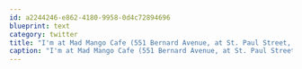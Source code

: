 ```yaml
---
id: a2244246-e862-4180-9958-0d4c72894696
blueprint: text
category: twitter
title: "I'm at Mad Mango Cafe (551 Bernard Avenue, at St. Paul Street, Kelowna) http://4sq.com/i73rPN"
caption: "I'm at Mad Mango Cafe (551 Bernard Avenue, at St. Paul Street, Kelowna) http://4sq.com/i73rPN"
---
```


